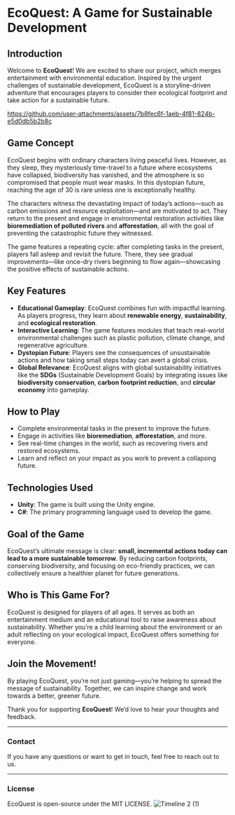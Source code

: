 # EcoQuest: A Game for Sustainable Development

## Introduction
Welcome to **EcoQuest**! We are excited to share our project, which merges entertainment with environmental education. Inspired by the urgent challenges of sustainable development, EcoQuest is a storyline-driven adventure that encourages players to consider their ecological footprint and take action for a sustainable future.

https://github.com/user-attachments/assets/7b8fec6f-1aeb-4f81-824b-e5d0db5b2b8c

## Game Concept
EcoQuest begins with ordinary characters living peaceful lives. However, as they sleep, they mysteriously time-travel to a future where ecosystems have collapsed, biodiversity has vanished, and the atmosphere is so compromised that people must wear masks. In this dystopian future, reaching the age of 30 is rare unless one is exceptionally healthy.

The characters witness the devastating impact of today’s actions—such as carbon emissions and resource exploitation—and are motivated to act. They return to the present and engage in environmental restoration activities like **bioremediation of polluted rivers** and **afforestation**, all with the goal of preventing the catastrophic future they witnessed.

The game features a repeating cycle: after completing tasks in the present, players fall asleep and revisit the future. There, they see gradual improvements—like once-dry rivers beginning to flow again—showcasing the positive effects of sustainable actions.

## Key Features
- **Educational Gameplay**: EcoQuest combines fun with impactful learning. As players progress, they learn about **renewable energy**, **sustainability**, and **ecological restoration**.
- **Interactive Learning**: The game features modules that teach real-world environmental challenges such as plastic pollution, climate change, and regenerative agriculture.
- **Dystopian Future**: Players see the consequences of unsustainable actions and how taking small steps today can avert a global crisis.
- **Global Relevance**: EcoQuest aligns with global sustainability initiatives like the **SDGs** (Sustainable Development Goals) by integrating issues like **biodiversity conservation**, **carbon footprint reduction**, and **circular economy** into gameplay.

## How to Play
- Complete environmental tasks in the present to improve the future.
- Engage in activities like **bioremediation**, **afforestation**, and more.
- See real-time changes in the world, such as recovering rivers and restored ecosystems.
- Learn and reflect on your impact as you work to prevent a collapsing future.

## Technologies Used
- **Unity**: The game is built using the Unity engine.
- **C#**: The primary programming language used to develop the game.

## Goal of the Game
EcoQuest’s ultimate message is clear: **small, incremental actions today can lead to a more sustainable tomorrow**. By reducing carbon footprints, conserving biodiversity, and focusing on eco-friendly practices, we can collectively ensure a healthier planet for future generations.

## Who is This Game For?
EcoQuest is designed for players of all ages. It serves as both an entertainment medium and an educational tool to raise awareness about sustainability. Whether you’re a child learning about the environment or an adult reflecting on your ecological impact, EcoQuest offers something for everyone.

## Join the Movement!
By playing EcoQuest, you’re not just gaming—you’re helping to spread the message of sustainability. Together, we can inspire change and work towards a better, greener future.

Thank you for supporting **EcoQuest**! We’d love to hear your thoughts and feedback.

---

### Contact
If you have any questions or want to get in touch, feel free to reach out to us.

---

### License
EcoQuest is open-source under the MIT LICENSE.
![Timeline 2 (1)](https://github.com/user-attachments/assets/479c1f4b-f8ff-45d0-bb23-a504ba915abd)
